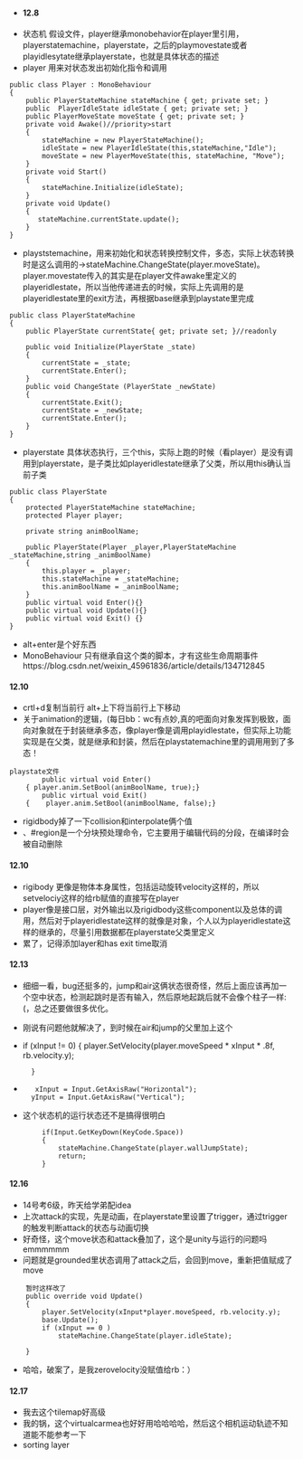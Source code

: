 + #### 12.8
+ 状态机 假设文件，player继承monobehavior在player里引用，playerstatemachine，playerstate，之后的playmovestate或者playidlesytate继承playerstate，也就是具体状态的描述   
+ player 用来对状态发出初始化指令和调用
```
public class Player : MonoBehaviour
{
    public PlayerStateMachine stateMachine { get; private set; }
    public  PlayerIdleState idleState { get; private set; }
    public PlayerMoveState moveState { get; private set; }
    private void Awake()//priority>start
    {
        stateMachine = new PlayerStateMachine();
        idleState = new PlayerIdleState(this,stateMachine,"Idle");
        moveState = new PlayerMoveState(this, stateMachine, "Move");
    }
    private void Start()
    {
        stateMachine.Initialize(idleState);
    }
    private void Update()
    {
       stateMachine.currentState.update();
    }
}
```
+ playststemachine，用来初始化和状态转换控制文件，多态，实际上状态转换时是这么调用的->stateMachine.ChangeState(player.moveState)。player.movestate传入的其实是在player文件awake里定义的playeridlestate，所以当他传递进去的时候，实际上先调用的是playeridlestate里的exit方法，再根据base继承到playstate里完成
```
public class PlayerStateMachine 
{
    public PlayerState currentState{ get; private set; }//readonly
    
    public void Initialize(PlayerState _state)
    {
        currentState = _state;
        currentState.Enter();
    }
    public void ChangeState (PlayerState _newState)
    {
        currentState.Exit();
        currentState = _newState;
        currentState.Enter();
    }
}
```
+ playerstate 具体状态执行，三个this，实际上跑的时候（看player）是没有调用到playerstate，是子类比如playeridlestate继承了父类，所以用this确认当前子类
```
public class PlayerState
{
    protected PlayerStateMachine stateMachine;
    protected Player player;

    private string animBoolName;

    public PlayerState(Player _player,PlayerStateMachine _stateMachine,string _animBoolName)
    {
        this.player = _player;
        this.stateMachine = _stateMachine;
        this.animBoolName = _animBoolName;
    }
    public virtual void Enter(){}
    public virtual void Update(){}
    public virtual void Exit() {}
}
```
+ alt+enter是个好东西
+ MonoBehaviour 只有继承自这个类的脚本，才有这些生命周期事件https://blog.csdn.net/weixin_45961836/article/details/134712845


#### 12.10
+  crtl+d复制当前行 alt+上下将当前行上下移动
+ 关于animation的逻辑，(每日bb：wc有点妙,真的吧面向对象发挥到极致，面向对象就在于封装继承多态，像player像是调用playidlestate，但实际上功能实现是在父类，就是继承和封装，然后在playstatemachine里的调用用到了多态！
```看9号那个player的awake和playerstate的awake，在player里对new的两个对象进行了赋值，然后在里用子类向上继承方法，playerstate只起到一个当前类的继承作用，很面向对象，单看代码不觉得，真的写起逻辑就是每个干每个的事儿
playstate文件
	    public virtual void Enter() 
    { player.anim.SetBool(animBoolName, true);}
        public virtual void Exit() 
    {    player.anim.SetBool(animBoolName, false);}
```
+ rigidbody掉了一下collision和interpolate俩个值
+ 、#region是一个分块预处理命令，它主要用于编辑代码的分段，在编译时会被自动删除

#### 12.10
+ rigibody 更像是物体本身属性，包括运动旋转velocity这样的，所以setvelociy这样的给rb赋值的直接写在player
+ player像是接口层，对外输出以及rigidbody这些component以及总体的调用，然后对于playeridlestate这样的就像是对象，个人以为playeridlestate这样的继承的，尽量引用数据都在playerstate父类里定义
+ 累了，记得添加layer和has exit time取消

#### 12.13
+ 细细一看，bug还挺多的，jump和air这俩状态很奇怪，然后上面应该再加一个空中状态，检测起跳时是否有输入，然后原地起跳后就不会像个柱子一样:(，总之还要做很多优化。
+ 刚说有问题他就解决了，到时候在air和jump的父里加上这个
+ if (xInput != 0)
        {
            player.SetVelocity(player.moveSpeed * xInput * .8f, rb.velocity.y);

        }
+        xInput = Input.GetAxisRaw("Horizontal");
        yInput = Input.GetAxisRaw("Vertical");

+ 这个状态机的运行状态还不是搞得很明白
```滑墙切跳墙不加return会被下面的if语句打断，怎么个事儿
        if(Input.GetKeyDown(KeyCode.Space))
        {
            stateMachine.ChangeState(player.wallJumpState);
            return;
        }
```

#### 12.16
+ 14号考6级，昨天给学弟配idea
+ 上次attack的实现，先是动画，在playerstate里设置了trigger，通过trigger的触发判断attack的状态与动画切换
+ 好奇怪，这个move状态和attack叠加了，这个是unity与运行的问题吗emmmmmm
+ 问题就是grounded里状态调用了attack之后，会回到move，重新把值赋成了move
```move里的顺序先修改一下，要不然base出来之后会把velocity改掉，巨tm奇怪捏吗，可能是attack攻击条件退出切换的问题吗？？？？？
    暂时这样改了
    public override void Update()
    {        
        player.SetVelocity(xInput*player.moveSpeed, rb.velocity.y);
        base.Update();
        if (xInput == 0 )
            stateMachine.ChangeState(player.idleState);
        
    }
```
+ 哈哈，破案了，是我zerovelocity没赋值给rb：）


#### 12.17
+ 我去这个tilemap好高级
+ 我的锅，这个virtualcarmea也好好用哈哈哈哈，然后这个相机运动轨迹不知道能不能参考一下
+ sorting layer